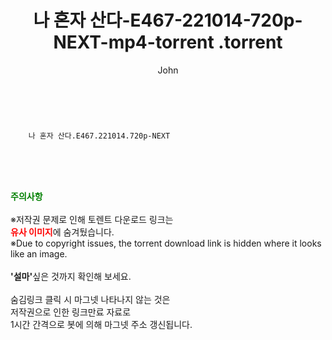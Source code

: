 ﻿---
layout: post
title:  "                   나 혼자 산다-E467-221014-720p-NEXT-mp4-torrent                .torrent"
author: John
categories: [ TV ]
tags: [  ]
image:  
description: "                   나 혼자 산다-E467-221014-720p-NEXT-mp4-torrent                 torrent 정보 공유"
toc: true
toc_sticky: true
---

<br>

        나 혼자 산다.E467.221014.720p-NEXT  
    
<br><br><br>
<p data-ke-size="size16"><b><span style="color: green;">주의사항</span></b><br /><br />※저작권 문제로 인해 토렌트 다운로드 링크는<br /><b><span style="color: red;">유사 이미지</span></b>에 숨겨뒀습니다.<br />※Due to copyright issues, the torrent download link is hidden where it looks like an image.<br /><br /><b>'설마'</b>싶은 것까지 확인해 보세요.<br /><br />숨김링크 클릭 시 마그넷 나타나지 않는 것은<br />저작권으로 인한 링크만료 자료로<br />1시간 간격으로 봇에 의해 마그넷 주소 갱신됩니다.</p>
